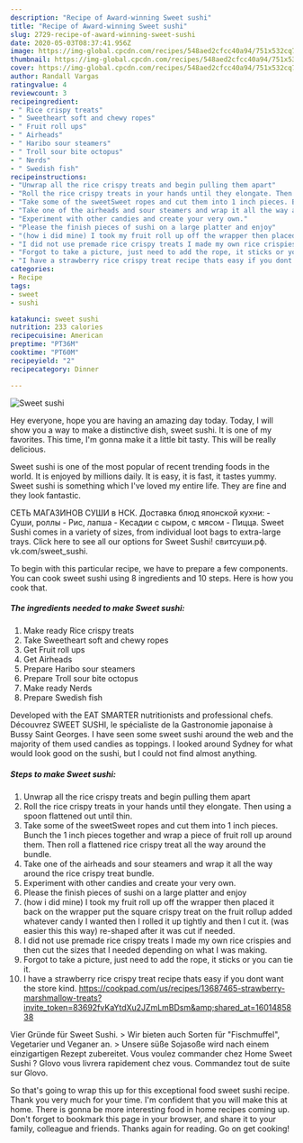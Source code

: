 ```yaml
---
description: "Recipe of Award-winning Sweet sushi"
title: "Recipe of Award-winning Sweet sushi"
slug: 2729-recipe-of-award-winning-sweet-sushi
date: 2020-05-03T08:37:41.956Z
image: https://img-global.cpcdn.com/recipes/548aed2cfcc40a94/751x532cq70/sweet-sushi-recipe-main-photo.jpg
thumbnail: https://img-global.cpcdn.com/recipes/548aed2cfcc40a94/751x532cq70/sweet-sushi-recipe-main-photo.jpg
cover: https://img-global.cpcdn.com/recipes/548aed2cfcc40a94/751x532cq70/sweet-sushi-recipe-main-photo.jpg
author: Randall Vargas
ratingvalue: 4
reviewcount: 3
recipeingredient:
- " Rice crispy treats"
- " Sweetheart soft and chewy ropes"
- " Fruit roll ups"
- " Airheads"
- " Haribo sour steamers"
- " Troll sour bite octopus"
- " Nerds"
- " Swedish fish"
recipeinstructions:
- "Unwrap all the rice crispy treats and begin pulling them apart"
- "Roll the rice crispy treats in your hands until they elongate. Then using a spoon flattened out until thin."
- "Take some of the sweetSweet ropes and cut them into 1 inch pieces. Bunch the 1 inch pieces together and wrap a piece of fruit roll up around them. Then roll a flattened rice crispy treat all the way around the bundle."
- "Take one of the airheads and sour steamers and wrap it all the way around the rice crispy treat bundle."
- "Experiment with other candies and create your very own."
- "Please the finish pieces of sushi on a large platter and enjoy"
- "(how i did mine) I took my fruit roll up off the wrapper then placed it back on the wrapper put the square crispy treat on the fruit rollup added whatever candy I wanted then I rolled it up tightly and then I cut it. (was easier this this way) re-shaped after it was cut if needed."
- "I did not use premade rice crispy treats I made my own rice crispies and then cut the sizes that I needed depending on what I was making."
- "Forgot to take a picture, just need to add the rope, it sticks or you can tie it."
- "I have a strawberry rice crispy treat recipe thats easy if you dont want the store kind. https://cookpad.com/us/recipes/13687465-strawberry-marshmallow-treats?invite_token=83692fvKaYtdXu2JZmLmBDsm&amp;shared_at=1601485838"
categories:
- Recipe
tags:
- sweet
- sushi

katakunci: sweet sushi 
nutrition: 233 calories
recipecuisine: American
preptime: "PT36M"
cooktime: "PT60M"
recipeyield: "2"
recipecategory: Dinner

---
```



![Sweet sushi](https://img-global.cpcdn.com/recipes/548aed2cfcc40a94/751x532cq70/sweet-sushi-recipe-main-photo.jpg)

Hey everyone, hope you are having an amazing day today. Today, I will show you a way to make a distinctive dish, sweet sushi. It is one of my favorites. This time, I'm gonna make it a little bit tasty. This will be really delicious.

Sweet sushi is one of the most popular of recent trending foods in the world. It is enjoyed by millions daily. It is easy, it is fast, it tastes yummy. Sweet sushi is something which I've loved my entire life. They are fine and they look fantastic.

СЕТЬ МАГАЗИНОВ СУШИ в НСК. Доставка блюд японской кухни: - Суши, роллы - Рис, лапша - Кесадии с сыром, с мясом - Пицца. Sweet Sushi comes in a variety of sizes, from individual loot bags to extra-large trays. Click here to see all our options for Sweet Sushi! свитсуши.рф. vk.com/sweet_sushi.


To begin with this particular recipe, we have to prepare a few components. You can cook sweet sushi using 8 ingredients and 10 steps. Here is how you cook that.

<!--inarticleads1-->

##### The ingredients needed to make Sweet sushi:

1. Make ready  Rice crispy treats
1. Take  Sweetheart soft and chewy ropes
1. Get  Fruit roll ups
1. Get  Airheads
1. Prepare  Haribo sour steamers
1. Prepare  Troll sour bite octopus
1. Make ready  Nerds
1. Prepare  Swedish fish


Developed with the EAT SMARTER nutritionists and professional chefs. Découvrez SWEET SUSHI, le spécialiste de la Gastronomie japonaise à Bussy Saint Georges. I have seen some sweet sushi around the web and the majority of them used candies as toppings. I looked around Sydney for what would look good on the sushi, but I could not find almost anything. 

<!--inarticleads2-->

##### Steps to make Sweet sushi:

1. Unwrap all the rice crispy treats and begin pulling them apart
1. Roll the rice crispy treats in your hands until they elongate. Then using a spoon flattened out until thin.
1. Take some of the sweetSweet ropes and cut them into 1 inch pieces. Bunch the 1 inch pieces together and wrap a piece of fruit roll up around them. Then roll a flattened rice crispy treat all the way around the bundle.
1. Take one of the airheads and sour steamers and wrap it all the way around the rice crispy treat bundle.
1. Experiment with other candies and create your very own.
1. Please the finish pieces of sushi on a large platter and enjoy
1. (how i did mine) I took my fruit roll up off the wrapper then placed it back on the wrapper put the square crispy treat on the fruit rollup added whatever candy I wanted then I rolled it up tightly and then I cut it. (was easier this this way) re-shaped after it was cut if needed.
1. I did not use premade rice crispy treats I made my own rice crispies and then cut the sizes that I needed depending on what I was making.
1. Forgot to take a picture, just need to add the rope, it sticks or you can tie it.
1. I have a strawberry rice crispy treat recipe thats easy if you dont want the store kind. https://cookpad.com/us/recipes/13687465-strawberry-marshmallow-treats?invite_token=83692fvKaYtdXu2JZmLmBDsm&amp;shared_at=1601485838


Vier Gründe für Sweet Sushi. &gt; Wir bieten auch Sorten für &#34;Fischmuffel&#34;, Vegetarier und Veganer an. &gt; Unsere süße Sojasoße wird nach einem einzigartigen Rezept zubereitet. Vous voulez commander chez Home Sweet Sushi ? Glovo vous livrera rapidement chez vous. Commandez tout de suite sur Glovo. 

So that's going to wrap this up for this exceptional food sweet sushi recipe. Thank you very much for your time. I'm confident that you will make this at home. There is gonna be more interesting food in home recipes coming up. Don't forget to bookmark this page in your browser, and share it to your family, colleague and friends. Thanks again for reading. Go on get cooking!
